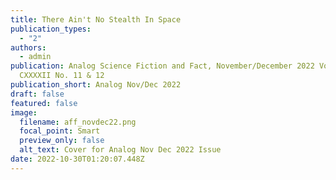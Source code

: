 ```yaml
---
title: There Ain't No Stealth In Space
publication_types:
  - "2"
authors:
  - admin
publication: Analog Science Fiction and Fact, November/December 2022 Vol.
  CXXXXII No. 11 & 12
publication_short: Analog Nov/Dec 2022
draft: false
featured: false
image:
  filename: aff_novdec22.png
  focal_point: Smart
  preview_only: false
  alt_text: Cover for Analog Nov Dec 2022 Issue
date: 2022-10-30T01:20:07.448Z
---
```

